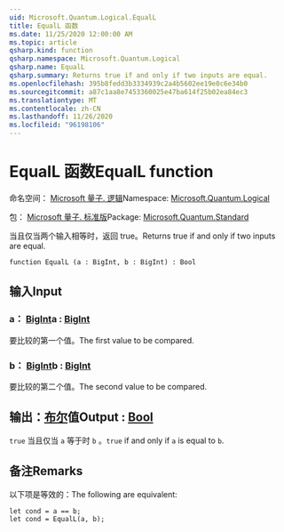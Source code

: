 ```yaml
---
uid: Microsoft.Quantum.Logical.EqualL
title: EqualL 函数
ms.date: 11/25/2020 12:00:00 AM
ms.topic: article
qsharp.kind: function
qsharp.namespace: Microsoft.Quantum.Logical
qsharp.name: EqualL
qsharp.summary: Returns true if and only if two inputs are equal.
ms.openlocfilehash: 395b8fedd3b3334939c2a4b5602ee19e0c6e34b0
ms.sourcegitcommit: a87c1aa8e7453360025e47ba614f25b02ea84ec3
ms.translationtype: MT
ms.contentlocale: zh-CN
ms.lasthandoff: 11/26/2020
ms.locfileid: "96198106"
---
```

# <a name="equall-function"></a><span data-ttu-id="c22df-102">EqualL 函数</span><span class="sxs-lookup"><span data-stu-id="c22df-102">EqualL function</span></span>

<span data-ttu-id="c22df-103">命名空间： [Microsoft 量子. 逻辑](xref:Microsoft.Quantum.Logical)</span><span class="sxs-lookup"><span data-stu-id="c22df-103">Namespace: [Microsoft.Quantum.Logical](xref:Microsoft.Quantum.Logical)</span></span>

<span data-ttu-id="c22df-104">包： [Microsoft 量子. 标准版](https://nuget.org/packages/Microsoft.Quantum.Standard)</span><span class="sxs-lookup"><span data-stu-id="c22df-104">Package: [Microsoft.Quantum.Standard](https://nuget.org/packages/Microsoft.Quantum.Standard)</span></span>


<span data-ttu-id="c22df-105">当且仅当两个输入相等时，返回 true。</span><span class="sxs-lookup"><span data-stu-id="c22df-105">Returns true if and only if two inputs are equal.</span></span>

```qsharp
function EqualL (a : BigInt, b : BigInt) : Bool
```


## <a name="input"></a><span data-ttu-id="c22df-106">输入</span><span class="sxs-lookup"><span data-stu-id="c22df-106">Input</span></span>

### <a name="a--bigint"></a><span data-ttu-id="c22df-107">a： [BigInt](xref:microsoft.quantum.lang-ref.bigint)</span><span class="sxs-lookup"><span data-stu-id="c22df-107">a : [BigInt](xref:microsoft.quantum.lang-ref.bigint)</span></span>

<span data-ttu-id="c22df-108">要比较的第一个值。</span><span class="sxs-lookup"><span data-stu-id="c22df-108">The first value to be compared.</span></span>


### <a name="b--bigint"></a><span data-ttu-id="c22df-109">b： [BigInt](xref:microsoft.quantum.lang-ref.bigint)</span><span class="sxs-lookup"><span data-stu-id="c22df-109">b : [BigInt](xref:microsoft.quantum.lang-ref.bigint)</span></span>

<span data-ttu-id="c22df-110">要比较的第二个值。</span><span class="sxs-lookup"><span data-stu-id="c22df-110">The second value to be compared.</span></span>



## <a name="output--bool"></a><span data-ttu-id="c22df-111">输出：[布尔](xref:microsoft.quantum.lang-ref.bool)值</span><span class="sxs-lookup"><span data-stu-id="c22df-111">Output : [Bool](xref:microsoft.quantum.lang-ref.bool)</span></span>

<span data-ttu-id="c22df-112">`true` 当且仅当 `a` 等于时 `b` 。</span><span class="sxs-lookup"><span data-stu-id="c22df-112">`true` if and only if `a` is equal to `b`.</span></span>

## <a name="remarks"></a><span data-ttu-id="c22df-113">备注</span><span class="sxs-lookup"><span data-stu-id="c22df-113">Remarks</span></span>

<span data-ttu-id="c22df-114">以下项是等效的：</span><span class="sxs-lookup"><span data-stu-id="c22df-114">The following are equivalent:</span></span>

```Q#
let cond = a == b;
let cond = EqualL(a, b);
```